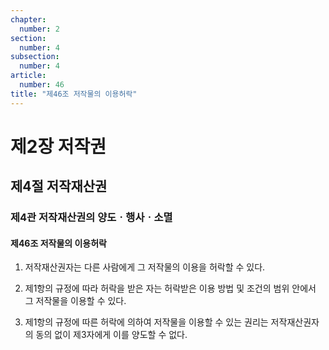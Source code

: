 ```yaml
---
chapter:
  number: 2
section:
  number: 4
subsection:
  number: 4
article:
  number: 46
title: "제46조 저작물의 이용허락"
---
```


# 제2장 저작권

## 제4절 저작재산권

### 제4관 저작재산권의 양도ㆍ행사ㆍ소멸

#### 제46조 저작물의 이용허락

1. 저작재산권자는 다른 사람에게 그 저작물의 이용을 허락할 수 있다.

2. 제1항의 규정에 따라 허락을 받은 자는 허락받은 이용 방법 및 조건의 범위 안에서 그 저작물을 이용할 수 있다.

3. 제1항의 규정에 따른 허락에 의하여 저작물을 이용할 수 있는 권리는 저작재산권자의 동의 없이 제3자에게 이를 양도할 수 없다.
